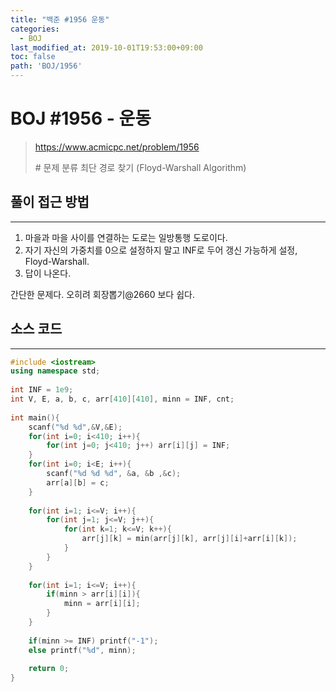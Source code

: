 ```yaml
---
title: "백준 #1956 운동"
categories: 
  - BOJ
last_modified_at: 2019-10-01T19:53:00+09:00
toc: false
path: 'BOJ/1956'
---
```


# BOJ #1956 - 운동

> https://www.acmicpc.net/problem/1956
>
> \# 문제 분류
> 최단 경로 찾기 (Floyd-Warshall Algorithm)



## 풀이 접근 방법 

---

1. 마을과 마을 사이를 연결하는 도로는 일방통행 도로이다.
2. 자기 자신의 가중치를 0으로 설정하지 말고 INF로 두어 갱신 가능하게 설정, Floyd-Warshall.
3. 답이 나온다.

간단한 문제다. 오히려 회장뽑기@2660 보다 쉽다.



## 소스 코드

---

``` c++
#include <iostream>
using namespace std;
 
int INF = 1e9;
int V, E, a, b, c, arr[410][410], minn = INF, cnt;
 
int main(){
    scanf("%d %d",&V,&E);
    for(int i=0; i<410; i++){
        for(int j=0; j<410; j++) arr[i][j] = INF;
    }
    for(int i=0; i<E; i++){
        scanf("%d %d %d", &a, &b ,&c);
        arr[a][b] = c;
    }
    
    for(int i=1; i<=V; i++){
        for(int j=1; j<=V; j++){
            for(int k=1; k<=V; k++){
                arr[j][k] = min(arr[j][k], arr[j][i]+arr[i][k]);
            }
        }
    }
     
    for(int i=1; i<=V; i++){
        if(minn > arr[i][i]){
            minn = arr[i][i];
        }
    }
                        
    if(minn >= INF) printf("-1");
    else printf("%d", minn);
 
    return 0;
}
```

